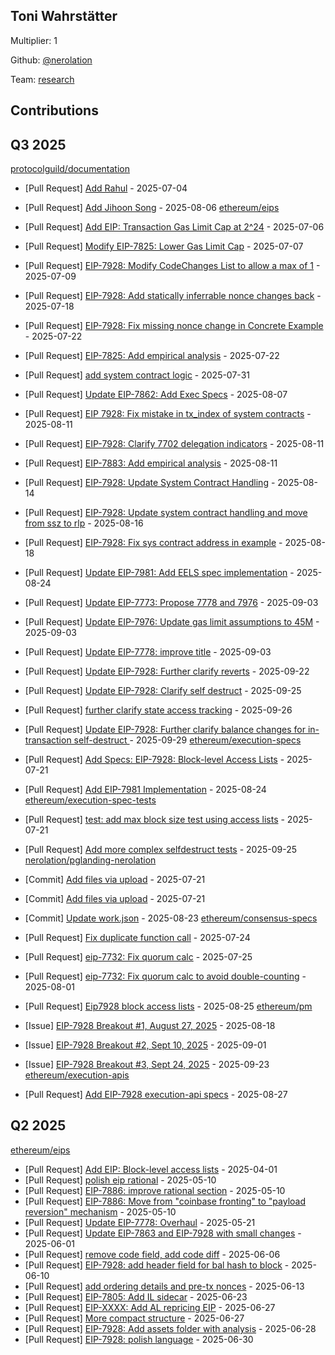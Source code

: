 
## Toni Wahrstätter
Multiplier: 1

Github: [@nerolation](https://github.com/nerolation)

Team: [research](https://github.com/nerolation/pglanding-nerolation)

## Contributions

## Q3 2025


[protocolguild/documentation](https://github.com/protocolguild/documentation)
* [Pull Request] [Add Rahul](https://github.com/protocolguild/documentation/pull/368) - 2025-07-04

* [Pull Request] [Add Jihoon Song](https://github.com/protocolguild/documentation/pull/392) - 2025-08-06
[ethereum/eips](https://github.com/ethereum/eips)
* [Pull Request] [Add EIP: Transaction Gas Limit Cap at 2^24](https://github.com/ethereum/EIPs/pull/9984) - 2025-07-06
* [Pull Request] [Modify EIP-7825: Lower Gas Limit Cap](https://github.com/ethereum/EIPs/pull/9986) - 2025-07-07
* [Pull Request] [EIP-7928: Modify CodeChanges List to allow a max of 1](https://github.com/ethereum/EIPs/pull/9994) - 2025-07-09
* [Pull Request] [EIP-7928: Add statically inferrable nonce changes back](https://github.com/ethereum/EIPs/pull/10031) - 2025-07-18

* [Pull Request] [EIP-7928: Fix missing nonce change in Concrete Example](https://github.com/ethereum/EIPs/pull/10043) - 2025-07-22
* [Pull Request] [EIP-7825: Add empirical analysis](https://github.com/ethereum/EIPs/pull/10042) - 2025-07-22
* [Pull Request] [add system contract logic](https://github.com/ethereum/EIPs/pull/10082) - 2025-07-31
* [Pull Request] [Update EIP-7862: Add Exec Specs](https://github.com/ethereum/EIPs/pull/10116) - 2025-08-07
* [Pull Request] [EIP 7928: Fix mistake in tx_index of system contracts](https://github.com/ethereum/EIPs/pull/10130) - 2025-08-11
* [Pull Request] [EIP-7928: Clarify 7702 delegation indicators](https://github.com/ethereum/EIPs/pull/10128) - 2025-08-11
* [Pull Request] [EIP-7883: Add empirical analysis](https://github.com/ethereum/EIPs/pull/10127) - 2025-08-11
* [Pull Request] [EIP-7928: Update System Contract Handling](https://github.com/ethereum/EIPs/pull/10144) - 2025-08-14
* [Pull Request] [EIP-7928: Update system contract handling and move from ssz to rlp](https://github.com/ethereum/EIPs/pull/10161) - 2025-08-16
* [Pull Request] [EIP-7928: Fix sys contract address in example](https://github.com/ethereum/EIPs/pull/10180) - 2025-08-18
* [Pull Request] [Update EIP-7981: Add EELS spec implementation](https://github.com/ethereum/EIPs/pull/10225) - 2025-08-24
* [Pull Request] [Update EIP-7773: Propose 7778 and 7976](https://github.com/ethereum/EIPs/pull/10270) - 2025-09-03
* [Pull Request] [Update EIP-7976: Update gas limit assumptions to 45M](https://github.com/ethereum/EIPs/pull/10269) - 2025-09-03
* [Pull Request] [Update EIP-7778: improve title](https://github.com/ethereum/EIPs/pull/10268) - 2025-09-03
* [Pull Request] [Update EIP-7928: Further clarify reverts](https://github.com/ethereum/EIPs/pull/10377) - 2025-09-22
* [Pull Request] [Update EIP-7928: Clarify self destruct](https://github.com/ethereum/EIPs/pull/10393) - 2025-09-25
* [Pull Request] [further clarify state access tracking](https://github.com/ethereum/EIPs/pull/10434) - 2025-09-26
* [Pull Request] [Update EIP-7928: Further clarify balance changes for in-transaction self-destruct ](https://github.com/ethereum/EIPs/pull/10450) - 2025-09-29
[ethereum/execution-specs](https://github.com/ethereum/execution-specs)
* [Pull Request] [Add Specs: EIP-7928: Block-level Access Lists](https://github.com/ethereum/execution-specs/pull/1338) - 2025-07-21

* [Pull Request] [Add EIP-7981 Implementation](https://github.com/ethereum/execution-specs/pull/1384) - 2025-08-24
[ethereum/execution-spec-tests](https://github.com/ethereum/execution-spec-tests)
* [Pull Request] [test: add max block size test using access lists](https://github.com/ethereum/execution-spec-tests/pull/1932) - 2025-07-21

* [Pull Request] [Add more complex selfdestruct tests](https://github.com/ethereum/execution-spec-tests/pull/2207) - 2025-09-25
[nerolation/pglanding-nerolation](https://github.com/nerolation/pglanding-nerolation)
* [Commit] [Add files via upload](https://github.com/nerolation/pglanding-nerolation/commit/786b203ac20efd6b4d1ea59eb6db1da458798094) - 2025-07-21
* [Commit] [Add files via upload](https://github.com/nerolation/pglanding-nerolation/commit/397356c59291489a34e0981a0b7fb975660e8dbd) - 2025-07-21

* [Commit] [Update work.json](https://github.com/nerolation/pglanding-nerolation/commit/c43716b51f693481d03d65cc8ba24f2a03d4592a) - 2025-08-23
[ethereum/consensus-specs](https://github.com/ethereum/consensus-specs)
* [Pull Request] [Fix duplicate function call](https://github.com/ethereum/consensus-specs/pull/4460) - 2025-07-24
* [Pull Request] [eip-7732: Fix quorum calc](https://github.com/ethereum/consensus-specs/pull/4465) - 2025-07-25
* [Pull Request] [eip-7732: Fix quorum calc to avoid double-counting](https://github.com/ethereum/consensus-specs/pull/4481) - 2025-08-01

* [Pull Request] [Eip7928 block access lists](https://github.com/ethereum/consensus-specs/pull/4526) - 2025-08-25
[ethereum/pm](https://github.com/ethereum/pm)
* [Issue] [EIP-7928 Breakout #1, August 27, 2025](https://github.com/ethereum/pm/issues/1691) - 2025-08-18

* [Issue] [EIP-7928 Breakout #2, Sept 10, 2025](https://github.com/ethereum/pm/issues/1708) - 2025-09-01
* [Issue] [EIP-7928 Breakout #3, Sept 24, 2025](https://github.com/ethereum/pm/issues/1738) - 2025-09-23
[ethereum/execution-apis](https://github.com/ethereum/execution-apis)
* [Pull Request] [Add EIP-7928 execution-api specs](https://github.com/ethereum/execution-apis/pull/691) - 2025-08-27
## Q2 2025

[ethereum/eips](https://github.com/ethereum/eips)
* [Pull Request] [Add EIP: Block-level access lists](https://github.com/ethereum/EIPs/pull/9580) - 2025-04-01
* [Pull Request] [polish eip rational](https://github.com/ethereum/EIPs/pull/9758) - 2025-05-10
* [Pull Request] [EIP-7886: improve rational section](https://github.com/ethereum/EIPs/pull/9757) - 2025-05-10
* [Pull Request] [EIP-7886: Move from "coinbase fronting" to "payload reversion" mechanism](https://github.com/ethereum/EIPs/pull/9756) - 2025-05-10
* [Pull Request] [Update EIP-7778: Overhaul](https://github.com/ethereum/EIPs/pull/9802) - 2025-05-21
* [Pull Request] [Update EIP-7863 and EIP-7928 with small changes](https://github.com/ethereum/EIPs/pull/9846) - 2025-06-01
* [Pull Request] [remove code field, add code diff](https://github.com/ethereum/EIPs/pull/9864) - 2025-06-06
* [Pull Request] [EIP-7928: add header field for bal hash to block](https://github.com/ethereum/EIPs/pull/9885) - 2025-06-10
* [Pull Request] [add ordering details and pre-tx nonces](https://github.com/ethereum/EIPs/pull/9896) - 2025-06-13
* [Pull Request] [EIP-7805: Add IL sidecar](https://github.com/ethereum/EIPs/pull/9925) - 2025-06-23
* [Pull Request] [EIP-XXXX: Add AL repricing EIP](https://github.com/ethereum/EIPs/pull/9946) - 2025-06-27
* [Pull Request] [More compact structure](https://github.com/ethereum/EIPs/pull/9944) - 2025-06-27
* [Pull Request] [EIP-7928: Add assets folder with analysis](https://github.com/ethereum/EIPs/pull/9948) - 2025-06-28
* [Pull Request] [EIP-7928: polish language](https://github.com/ethereum/EIPs/pull/9954) - 2025-06-30
